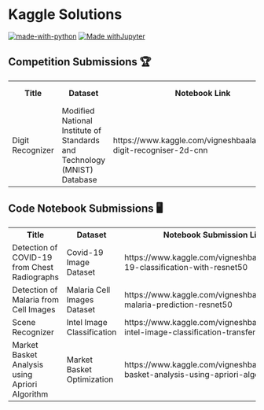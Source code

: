 # Kaggle Solutions

[![made-with-python](https://img.shields.io/badge/Made%20with-Python-1f425f.svg)](https://www.python.org/)    [![Made withJupyter](https://img.shields.io/badge/Made%20with-Jupyter-orange?style=for-the-badge&logo=Jupyter)](https://jupyter.org/try)

## Competition Submissions 🏆

<table style="width:100%">
  
  <tr>
    <th>Title</th>
    <th>Dataset</th>
    <th>Notebook Link</th>
    <th>Submission Score</th>
  </tr>
  
  <tr>
    <td>Digit Recognizer</td>
    <td>Modified National Institute of Standards and Technology (MNIST) Database</td> 
    <td>https://www.kaggle.com/vigneshbaalaji/osvkm-digit-recogniser-2d-cnn</td>
    <td>0.9833</td>
  </tr>
</table>



## Code Notebook Submissions 🖥


<table style="width:100%">
  
  <tr>
    <th>Title</th>
    <th>Dataset</th>
    <th>Notebook Submission Link</th>
  </tr>
  
  <tr>
    <td>Detection of COVID-19 from Chest Radiographs</td>
    <td>Covid-19 Image Dataset</td> 
    <td>https://www.kaggle.com/vigneshbaalaji/covid-19-classification-with-resnet50</td>
  </tr>
  
  <tr>
    <td>Detection of Malaria from Cell Images</td>
    <td>Malaria Cell Images Dataset</td> 
    <td>https://www.kaggle.com/vigneshbaalaji/osvkm-malaria-prediction-resnet50</td>
  </tr>
  
  <tr>
    <td>Scene Recognizer</td>
    <td>Intel Image Classification</td> 
    <td>https://www.kaggle.com/vigneshbaalaji/osvkm-intel-image-classification-transfer-learning</td>
  </tr>
  
   <tr>
    <td>Market Basket Analysis using Apriori Algorithm</td>
    <td>Market Basket Optimization</td> 
    <td>https://www.kaggle.com/vigneshbaalaji/market-basket-analysis-using-apriori-algorithm</td>
  </tr>
  
</table>
